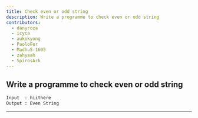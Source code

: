 ```yaml
---
title: Check even or odd string
description: Write a programme to check even or odd string
contributors:
  - danyroza
  - icyca
  - aukokyong
  - PaoloFer
  - MadhuS-1605
  - zahyaah
  - SpirosArk
---
```


## Write a programme to check even or odd string

```txt
Input  : hiithere
Output : Even String
```

---
